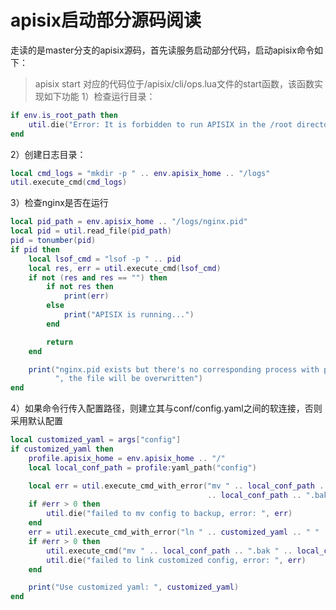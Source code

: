 # apisix启动部分源码阅读
走读的是master分支的apisix源码，首先读服务启动部分代码，启动apisix命令如下：
> apisix start
对应的代码位于/apisix/cli/ops.lua文件的start函数，该函数实现如下功能
1）检查运行目录：

```lua
if env.is_root_path then
    util.die("Error: It is forbidden to run APISIX in the /root directory.\n")
end
```
2）创建日志目录：
```lua
local cmd_logs = "mkdir -p " .. env.apisix_home .. "/logs"
util.execute_cmd(cmd_logs)
```

3）检查nginx是否在运行
```lua
local pid_path = env.apisix_home .. "/logs/nginx.pid"
local pid = util.read_file(pid_path)
pid = tonumber(pid)
if pid then
    local lsof_cmd = "lsof -p " .. pid
    local res, err = util.execute_cmd(lsof_cmd)
    if not (res and res == "") then
        if not res then
            print(err)
        else
            print("APISIX is running...")
        end

        return
    end

    print("nginx.pid exists but there's no corresponding process with pid ", pid,
          ", the file will be overwritten")
end
```

4）如果命令行传入配置路径，则建立其与conf/config.yaml之间的软连接，否则采用默认配置
```lua
local customized_yaml = args["config"]
if customized_yaml then
    profile.apisix_home = env.apisix_home .. "/"
    local local_conf_path = profile:yaml_path("config")

    local err = util.execute_cmd_with_error("mv " .. local_conf_path .. " "
                                            .. local_conf_path .. ".bak")
    if #err > 0 then
        util.die("failed to mv config to backup, error: ", err)
    end
    err = util.execute_cmd_with_error("ln " .. customized_yaml .. " " .. local_conf_path)
    if #err > 0 then
        util.execute_cmd("mv " .. local_conf_path .. ".bak " .. local_conf_path)
        util.die("failed to link customized config, error: ", err)
    end

    print("Use customized yaml: ", customized_yaml)
end
```

